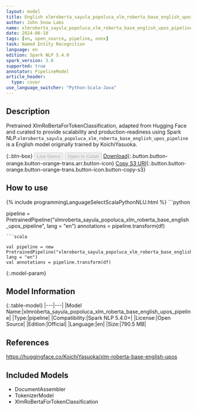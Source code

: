 ```yaml
---
layout: model
title: English xlmroberta_sayula_popoluca_xlm_roberta_base_english_upos_pipeline pipeline XlmRoBertaForTokenClassification from KoichiYasuoka
author: John Snow Labs
name: xlmroberta_sayula_popoluca_xlm_roberta_base_english_upos_pipeline
date: 2024-06-10
tags: [en, open_source, pipeline, onnx]
task: Named Entity Recognition
language: en
edition: Spark NLP 5.4.0
spark_version: 3.0
supported: true
annotator: PipelineModel
article_header:
  type: cover
use_language_switcher: "Python-Scala-Java"
---
```


## Description

Pretrained XlmRoBertaForTokenClassification, adapted from Hugging Face and curated to provide scalability and production-readiness using Spark NLP.`xlmroberta_sayula_popoluca_xlm_roberta_base_english_upos_pipeline` is a English model originally trained by KoichiYasuoka.

{:.btn-box}
<button class="button button-orange" disabled>Live Demo</button>
<button class="button button-orange" disabled>Open in Colab</button>
[Download](https://s3.amazonaws.com/auxdata.johnsnowlabs.com/public/models/xlmroberta_sayula_popoluca_xlm_roberta_base_english_upos_pipeline_en_5.4.0_3.0_1718039745214.zip){:.button.button-orange.button-orange-trans.arr.button-icon}
[Copy S3 URI](s3://auxdata.johnsnowlabs.com/public/models/xlmroberta_sayula_popoluca_xlm_roberta_base_english_upos_pipeline_en_5.4.0_3.0_1718039745214.zip){:.button.button-orange.button-orange-trans.button-icon.button-copy-s3}

## How to use



<div class="tabs-box" markdown="1">
{% include programmingLanguageSelectScalaPythonNLU.html %}
```python

pipeline = PretrainedPipeline("xlmroberta_sayula_popoluca_xlm_roberta_base_english_upos_pipeline", lang = "en")
annotations =  pipeline.transform(df)   

```
```scala

val pipeline = new PretrainedPipeline("xlmroberta_sayula_popoluca_xlm_roberta_base_english_upos_pipeline", lang = "en")
val annotations = pipeline.transform(df)

```
</div>

{:.model-param}
## Model Information

{:.table-model}
|---|---|
|Model Name:|xlmroberta_sayula_popoluca_xlm_roberta_base_english_upos_pipeline|
|Type:|pipeline|
|Compatibility:|Spark NLP 5.4.0+|
|License:|Open Source|
|Edition:|Official|
|Language:|en|
|Size:|790.5 MB|

## References

https://huggingface.co/KoichiYasuoka/xlm-roberta-base-english-upos

## Included Models

- DocumentAssembler
- TokenizerModel
- XlmRoBertaForTokenClassification